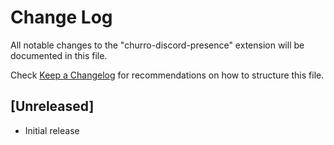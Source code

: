 # Change Log

All notable changes to the "churro-discord-presence" extension will be documented in this file.

Check [Keep a Changelog](http://keepachangelog.com/) for recommendations on how to structure this file.

## [Unreleased]

- Initial release